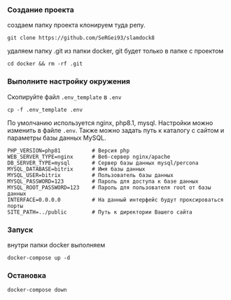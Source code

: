 ### Создание проекта

создаем папку проекта
клонируем туда репу.

```
git clone https://github.com/SeRGei93/slamdock8
```

удаляем папку .git из папки docker,
git будет только в папке с проектом

```
cd docker && rm -rf .git
```

### Выполните настройку окружения

Скопируйте файл `.env_template` в `.env`
```
cp -f .env_template .env
```

По умолчанию используется nginx, php8.1, mysql. Настройки можно изменить в файле ```.env```. Также можно задать путь к каталогу с сайтом и параметры базы данных MySQL.

```
PHP_VERSION=php81          # Версия php
WEB_SERVER_TYPE=nginx      # Веб-сервер nginx/apache
DB_SERVER_TYPE=mysql       # Сервер базы данных mysql/percona
MYSQL_DATABASE=bitrix      # Имя базы данных
MYSQL_USER=bitrix          # Пользователь базы данных
MYSQL_PASSWORD=123         # Пароль для доступа к базе данных
MYSQL_ROOT_PASSWORD=123    # Пароль для пользователя root от базы данных
INTERFACE=0.0.0.0          # На данный интерфейс будут проксироваться порты
SITE_PATH=../public        # Путь к директории Вашего сайта
```

### Запуск
внутри папки docker выполняем
```
docker-compose up -d
```
### Остановка
```
docker-compose down
